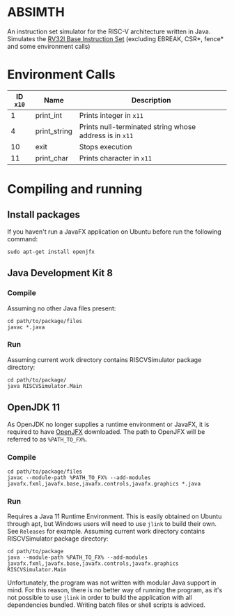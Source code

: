 # ABSIMTH
An instruction set simulator for the RISC-V architecture written in Java.
Simulates the [RV32I Base Instruction Set](https://content.riscv.org/wp-content/uploads/2017/05/riscv-spec-v2.2.pdf) (excluding EBREAK, CSR*, fence* and some environment calls)

# Environment Calls
| ID `x10`    | Name         | Description                                            |
|-------------|--------------| -------------------------------------------------------|
| 1           | print_int    | Prints integer in `x11`                                |
| 4           | print_string | Prints null-terminated string whose address is in `x11`|
| 10          | exit         | Stops execution                                        |
| 11          | print_char   | Prints character in `x11`                              |

# Compiling and running
## Install packages
If you haven't run a JavaFX application on Ubuntu before run the following command: 
```
sudo apt-get install openjfx
```

## Java Development Kit 8
### Compile
Assuming no other Java files present:
```
cd path/to/package/files
javac *.java
```
### Run
Assuming current work directory contains RISCVSimulator package directory:
```
cd path/to/package/
java RISCVSimulator.Main
```
## OpenJDK 11
As OpenJDK no longer supplies a runtime environment or JavaFX, it is required to have [OpenJFX](https://openjfx.io/) downloaded.
The path to OpenJFX will be referred to as `%PATH_TO_FX%`.
### Compile
```
cd path/to/package/files
javac --module-path %PATH_TO_FX% --add-modules javafx.fxml,javafx.base,javafx.controls,javafx.graphics *.java
```

### Run
Requires a Java 11 Runtime Environment. This is easily obtained on Ubuntu through apt, but Windows users will need to use `jlink` to build their own. See `Releases` for example.
Assuming current work directory contains RISCVSimulator package directory:
```
cd path/to/package
java --module-path %PATH_TO_FX% --add-modules javafx.fxml,javafx.base,javafx.controls,javafx.graphics RISCVSimulator.Main
```

Unfortunately, the program was not written with modular Java support in mind. For this reason, there is no better way of running the program, as it's not possible to use `jlink` in order to build the application with all dependencies bundled. Writing batch files or shell scripts is adviced.
